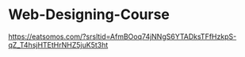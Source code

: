 # Web-Designing-Course

https://eatsomos.com/?srsltid=AfmBOoq74jNNgS6YTADksTFfHzkpS-qZ_T4hsjHTEtHrNHZ5juK5t3ht
